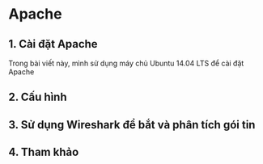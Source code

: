 ﻿# Apache 

## 1. Cài đặt Apache 
Trong bài viết này, mình sử dụng máy chủ Ubuntu 14.04 LTS để cài đặt Apache


## 2. Cấu hình 

## 3. Sử dụng Wireshark để bắt và phân tích gói tin 

## 4. Tham khảo 
